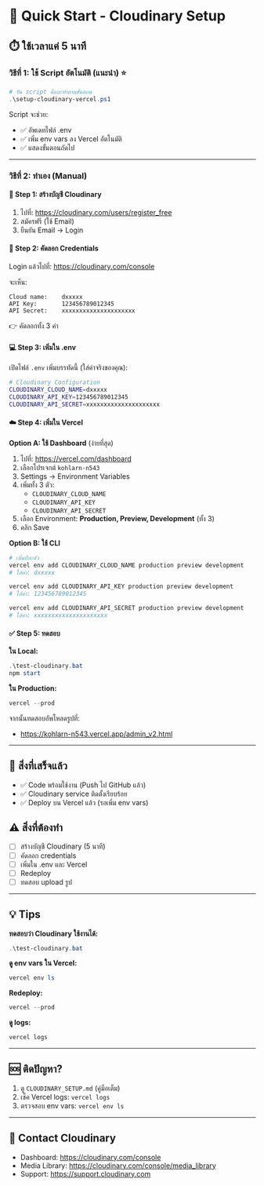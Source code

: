 # 🚀 Quick Start - Cloudinary Setup

## ⏱️ ใช้เวลาแค่ 5 นาที

### วิธีที่ 1: ใช้ Script อัตโนมัติ (แนะนำ) ⭐

```powershell
# รัน script นี้และทำตามขั้นตอน
.\setup-cloudinary-vercel.ps1
```

Script จะช่วย:
- ✅ อัพเดทไฟล์ .env
- ✅ เพิ่ม env vars ลง Vercel อัตโนมัติ
- ✅ แสดงขั้นตอนถัดไป

---

### วิธีที่ 2: ทำเอง (Manual)

#### 📝 Step 1: สร้างบัญชี Cloudinary

1. ไปที่: https://cloudinary.com/users/register_free
2. สมัครฟรี (ใช้ Email)
3. ยืนยัน Email → Login

#### 🔑 Step 2: คัดลอก Credentials

Login แล้วไปที่: https://cloudinary.com/console

จะเห็น:
```
Cloud name:    dxxxxx
API Key:       123456789012345
API Secret:    xxxxxxxxxxxxxxxxxxxxx
```

👉 คัดลอกทั้ง 3 ค่า

#### 💻 Step 3: เพิ่มใน .env

เปิดไฟล์ `.env` เพิ่มบรรทัดนี้ (ใส่ค่าจริงของคุณ):

```bash
# Cloudinary Configuration
CLOUDINARY_CLOUD_NAME=dxxxxx
CLOUDINARY_API_KEY=123456789012345
CLOUDINARY_API_SECRET=xxxxxxxxxxxxxxxxxxxxx
```

#### ☁️ Step 4: เพิ่มใน Vercel

**Option A: ใช้ Dashboard** (ง่ายที่สุด)

1. ไปที่: https://vercel.com/dashboard
2. เลือกโปรเจกต์ `kohlarn-n543`
3. Settings → Environment Variables
4. เพิ่มทั้ง 3 ตัว:
   - `CLOUDINARY_CLOUD_NAME`
   - `CLOUDINARY_API_KEY`
   - `CLOUDINARY_API_SECRET`
5. เลือก Environment: **Production, Preview, Development** (ทั้ง 3)
6. คลิก Save

**Option B: ใช้ CLI**

```powershell
# เพิ่มทีละตัว
vercel env add CLOUDINARY_CLOUD_NAME production preview development
# ใส่ค่า: dxxxxx

vercel env add CLOUDINARY_API_KEY production preview development
# ใส่ค่า: 123456789012345

vercel env add CLOUDINARY_API_SECRET production preview development
# ใส่ค่า: xxxxxxxxxxxxxxxxxxxxx
```

#### ✅ Step 5: ทดสอบ

**ใน Local:**
```powershell
.\test-cloudinary.bat
npm start
```

**ใน Production:**
```powershell
vercel --prod
```

จากนั้นทดสอบอัพโหลดรูปที่:
- https://kohlarn-n543.vercel.app/admin_v2.html

---

## 🎯 สิ่งที่เสร็จแล้ว

- ✅ Code พร้อมใช้งาน (Push ไป GitHub แล้ว)
- ✅ Cloudinary service ติดตั้งเรียบร้อย
- ✅ Deploy บน Vercel แล้ว (รอเพิ่ม env vars)

## ⚠️ สิ่งที่ต้องทำ

- [ ] สร้างบัญชี Cloudinary (5 นาที)
- [ ] คัดลอก credentials
- [ ] เพิ่มใน .env และ Vercel
- [ ] Redeploy
- [ ] ทดสอบ upload รูป

---

## 💡 Tips

**ทดสอบว่า Cloudinary ใช้งานได้:**
```powershell
.\test-cloudinary.bat
```

**ดู env vars ใน Vercel:**
```powershell
vercel env ls
```

**Redeploy:**
```powershell
vercel --prod
```

**ดู logs:**
```powershell
vercel logs
```

---

## 🆘 ติดปัญหา?

1. ดู `CLOUDINARY_SETUP.md` (คู่มือเต็ม)
2. เช็ค Vercel logs: `vercel logs`
3. ตรวจสอบ env vars: `vercel env ls`

---

## 📱 Contact Cloudinary

- Dashboard: https://cloudinary.com/console
- Media Library: https://cloudinary.com/console/media_library
- Support: https://support.cloudinary.com
